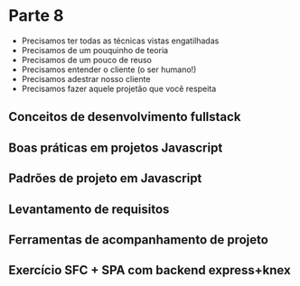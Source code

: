 # Parte 8

- Precisamos ter todas as técnicas vistas engatilhadas
- Precisamos de um pouquinho de teoria
- Precisamos de um pouco de reuso 
- Precisamos entender o cliente (o ser humano!)
- Precisamos adestrar nosso cliente
- Precisamos fazer aquele projetão que você respeita

## Conceitos de desenvolvimento fullstack
## Boas práticas em projetos Javascript
## Padrões de projeto em Javascript
## Levantamento de requisitos
## Ferramentas de acompanhamento de projeto
## Exercício SFC + SPA com backend express+knex